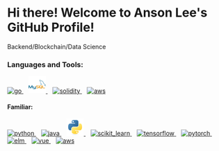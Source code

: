 <h1 align="left">Hi there! Welcome to Anson Lee's GitHub Profile!</h3>

<p>Backend/Blockchain/Data Science</p>

<h3 align="left">Languages and Tools:</h3>
<p align="left"> 
  <a href="https://go.dev/" target="_blank"> <img src="https://upload.wikimedia.org/wikipedia/commons/thumb/0/05/Go_Logo_Blue.svg/800px-Go_Logo_Blue.svg.png" alt="go" height="40"/> </a>
  &nbsp;&nbsp;
  <a href="https://www.mysql.com/" target="_blank"> <img src="https://raw.githubusercontent.com/devicons/devicon/master/icons/mysql/mysql-original-wordmark.svg" alt="mysql" height="40"/> </a>
  &nbsp;&nbsp;
  <a href="https://docs.soliditylang.org/" target="_blank"> <img src="https://docs.soliditylang.org/en/v0.8.7/_images/logo.svg" alt="solidity" height="40"/> </a>
  &nbsp;&nbsp;
  <a href="https://www.docker.com/" target="_blank"> <img src="https://www.docker.com/wp-content/uploads/2022/03/vertical-logo-monochromatic.png" alt="aws" height="40"/> </a>
</p>

<h4 align="left">Familiar:</h3>
<p align="left"> 
  <a href="https://www.scala-lang.org/" target="_blank"> <img src="https://www.scala-lang.org/resources/img/frontpage/scala-spiral.png" alt="python" height="40"/> </a>
  &nbsp;&nbsp;
  <a href="https://www.java.com/" target="_blank"> <img src="https://upload.wikimedia.org/wikipedia/zh/8/88/Java_logo.png" alt="java" height="40"/> </a>
  &nbsp;&nbsp;
  <a href="https://www.python.org/" target="_blank"> <img src="https://raw.githubusercontent.com/devicons/devicon/master/icons/python/python-original.svg" alt="python" height="40"/> </a>
  &nbsp;&nbsp;
  <a href="https://scikit-learn.org/" target="_blank"> <img src="https://upload.wikimedia.org/wikipedia/commons/0/05/Scikit_learn_logo_small.svg" alt="scikit_learn" height="40"/> </a>
  &nbsp;&nbsp;
  <a href="https://www.tensorflow.org/" target="_blank"> <img src="https://www.vectorlogo.zone/logos/tensorflow/tensorflow-icon.svg" alt="tensorflow" height="40"/> </a>
  &nbsp;&nbsp;
  <a href="https://pytorch.org/" target="_blank"> <img src="https://pytorch.org/assets/images/pytorch-logo.png" alt="pytorch" height="40"/> </a>
  &nbsp;&nbsp;
  <a href="https://elm-lang.org/" target="_blank"> <img src="https://upload.wikimedia.org/wikipedia/commons/f/f3/Elm_logo.svg" alt="elm" height="40"/> </a>
  &nbsp;&nbsp;
  <a href="https://vuejs.org/" target="_blank"> <img src="https://vuejs.org/images/logo.png" alt="vue" height="40"/> </a>
  &nbsp;&nbsp;
  <a href="https://aws.amazon.com/" target="_blank"> <img src="https://upload.wikimedia.org/wikipedia/commons/thumb/9/93/Amazon_Web_Services_Logo.svg/800px-Amazon_Web_Services_Logo.svg.png" alt="aws" height="40"/> </a>
</p>

